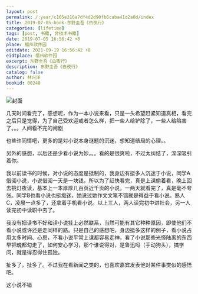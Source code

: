 ```yaml
---
layout: post
permalink: /:year/c105e316a7df4d2d90fb6caba41d2a0d/index
title: 2019-07-05-book-东野圭吾《白夜行》
categories: [lifetime]
tags: [post, 书籍, 非技术书籍]
date: 2019-07-05 16:56:42 +8
place: 福州软件园
editdate: 2021-09-19 16:56:42 +8
eidtplace: 福州软件园
excerpt: 东野圭吾《白夜行》
description: 东野圭吾《白夜行》
catalog: false
author: 林兴洋
bookid: 00248
---
```



![封面](https://gitee.com/linxingyang/at-2020-10-02-image/raw/master/image/T-talks/image/2019/books/byx.png)

几天时间看完了，感想呢，作为一本小说来看，只是一头希望赶紧知道真相，看完之后只是觉得，为了自己受欢迎或者怎么样，把一些人给铲除了，一些人给陷害了。。。人间看不完的闹剧

也些许同情吧，更多的是对小说本身谜题的沉迷，想知道结局的心理。。


另外的感想，以后还是少看小说为妙。。。看的是很爽啦，不过太纠结了，深深吸引着你。

我以前读书的时候，对小说的态度是抵制的，我身边有挺多人沉迷于小说，同学A借阅小说，小说借阅一天是一块钱，所以为了赶快看完，真是上课偷着看，晚上回去挑灯夜读，基本上一本厚厚几百页近千页的小说，一两天就看完了，真是毫不夸张。同学B也看小说也挺痴迷，她说过她作文文笔不错就是得益于看小说。熟人C，凌晨一点多了，还拿着手机看小说。以上三人，两人读完初中进社会，另一人读完初中读职中去了。

我没有把读书不好和读小说挂上必然联系，当然可能有其它种种原因，即使他们不看小说或许还是走同样的路。只是自己的感想吧，身边挺多这样的例子，看小说占用太多时间、心思，不看小说平常上课都容易走神，看了小说那些光怪陆离的东西早把魂都勾走了，如何安心学习，那个谁说得对，是鲁迅吗（手动狗头），搞学问，就是得忍得住孤独。


扯多了，扯多了。不过我在看新闻之类的，也喜欢嘉宾发表他对某件事类似的感悟吧。

这小说不错
